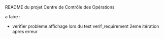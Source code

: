 README du projet Centre de Contrôle des Opérations


a faire : 
- verifier probleme affichage lors du test verif_requirement 2eme itération apres erreur